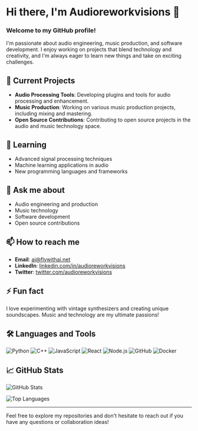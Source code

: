 # Hi there, I'm Audioreworkvisions 👋

### Welcome to my GitHub profile!

I'm passionate about audio engineering, music production, and software development. I enjoy working on projects that blend technology and creativity, and I'm always eager to learn new things and take on exciting challenges.

## 🔭 Current Projects
- **Audio Processing Tools**: Developing plugins and tools for audio processing and enhancement.
- **Music Production**: Working on various music production projects, including mixing and mastering.
- **Open Source Contributions**: Contributing to open source projects in the audio and music technology space.

## 🌱 Learning
- Advanced signal processing techniques
- Machine learning applications in audio
- New programming languages and frameworks

## 💬 Ask me about
- Audio engineering and production
- Music technology
- Software development
- Open source contributions

## 📫 How to reach me
- **Email**: [ai@flywithai.net](mailto:ai@flywithai.net)
- **LinkedIn**: [linkedin.com/in/audioreworkvisions](https://linkedin.com/in/audioreworkvisions)
- **Twitter**: [twitter.com/audioreworkvisions](https://twitter.com/audioreworkvisions)

## ⚡ Fun fact
I love experimenting with vintage synthesizers and creating unique soundscapes. Music and technology are my ultimate passions!

## 🛠️ Languages and Tools
![Python](https://img.shields.io/badge/-Python-3776AB?style=flat&logo=python&logoColor=white)
![C++](https://img.shields.io/badge/-C++-00599C?style=flat&logo=c%2B%2B&logoColor=white)
![JavaScript](https://img.shields.io/badge/-JavaScript-F7DF1E?style=flat&logo=javascript&logoColor=black)
![React](https://img.shields.io/badge/-React-61DAFB?style=flat&logo=react&logoColor=black)
![Node.js](https://img.shields.io/badge/-Node.js-339933?style=flat&logo=node.js&logoColor=white)
![GitHub](https://img.shields.io/badge/-GitHub-181717?style=flat&logo=github&logoColor=white)
![Docker](https://img.shields.io/badge/-Docker-2496ED?style=flat&logo=docker&logoColor=white)

## 📈 GitHub Stats
![GitHub Stats](https://github-readme-stats.vercel.app/api?username=audioreworkvisions&show_icons=true&theme=radical)

![Top Languages](https://github-readme-stats.vercel.app/api/top-langs/?username=audioreworkvisions&layout=compact&theme=radical)

---

Feel free to explore my repositories and don't hesitate to reach out if you have any questions or collaboration ideas!
